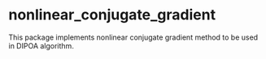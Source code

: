 # nonlinear_conjugate_gradient
This package implements nonlinear conjugate gradient method to be used in DIPOA algorithm.
